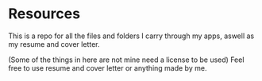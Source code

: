 # Resources
This is a repo for all the files and folders I carry through my apps, aswell as my resume and cover letter.

(Some of the things in here are not mine need a license to be used)
Feel free to use resume and cover letter or anything made by me.
